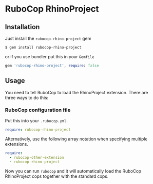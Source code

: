 # RuboCop RhinoProject

## Installation

Just install the `rubocop-rhino-project` gem

```sh
$ gem install rubocop-rhino-project
```

or if you use bundler put this in your `Gemfile`

```ruby
gem 'rubocop-rhino-project', require: false
```

## Usage

You need to tell RuboCop to load the RhinoProject extension. There are three
ways to do this:

### RuboCop configuration file

Put this into your `.rubocop.yml`.

```yaml
require: rubocop-rhino-project
```

Alternatively, use the following array notation when specifying multiple extensions.

```yaml
require:
  - rubocop-other-extension
  - rubocop-rhino-project
```

Now you can run `rubocop` and it will automatically load the RuboCop RhinoProject
cops together with the standard cops.
